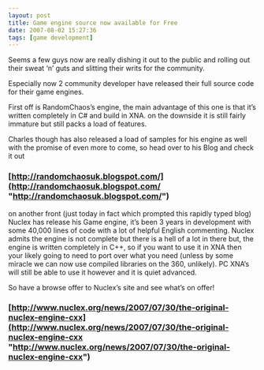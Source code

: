 ```yaml
---
layout: post
title: Game engine source now available for Free
date: 2007-08-02 15:27:36
tags: [game development]
---
```


Seems a few guys now are really dishing it out to the public and rolling out their sweat ‘n’ guts and slitting their writs for the community.

Especially now 2 community developer have released their full source code for their game engines.

First off is RandomChaos’s engine, the main advantage of this one is that it’s written completely in C# and build in XNA.  on the downside it is still fairly immature but still packs a load of features.

Charles though has also released a load of samples for his engine as well with the promise of even more to come, so head over to his Blog and check it out

### [http://randomchaosuk.blogspot.com/](http://randomchaosuk.blogspot.com/ "http://randomchaosuk.blogspot.com/")

on another front (just today in fact which prompted this rapidly typed blog) Nuclex has release his Game engine, it’s been 3 years in development with some 40,000 lines of code with a lot of helpful English commenting.  Nuclex admits the engine is not complete but there is a hell of a lot in there but, the engine is written completely in C++, so if you want to use it in XNA then your likely going to need to port over what you need (unless by some miracle we can now use compiled libraries on the 360, unlikely).  PC XNA’s will still be able to use it however and it is quiet advanced.

So have a browse offer to Nuclex’s site and see what’s on offer!

### [http://www.nuclex.org/news/2007/07/30/the-original-nuclex-engine-cxx](http://www.nuclex.org/news/2007/07/30/the-original-nuclex-engine-cxx "http://www.nuclex.org/news/2007/07/30/the-original-nuclex-engine-cxx")

